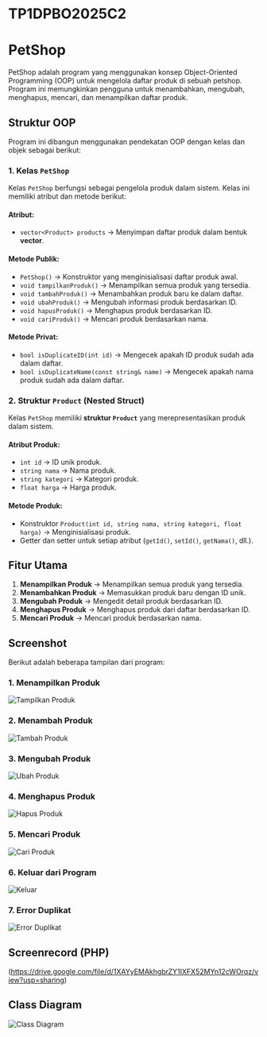 # TP1DPBO2025C2

# PetShop

PetShop adalah program yang menggunakan konsep Object-Oriented Programming (OOP) untuk mengelola daftar produk di sebuah petshop. Program ini memungkinkan pengguna untuk menambahkan, mengubah, menghapus, mencari, dan menampilkan daftar produk.

## Struktur OOP
Program ini dibangun menggunakan pendekatan OOP dengan kelas dan objek sebagai berikut:

### **1. Kelas `PetShop`**
Kelas `PetShop` berfungsi sebagai pengelola produk dalam sistem. Kelas ini memiliki atribut dan metode berikut:

#### **Atribut:**
- `vector<Product> products` → Menyimpan daftar produk dalam bentuk **vector**.

#### **Metode Publik:**
- `PetShop()` → Konstruktor yang menginisialisasi daftar produk awal.
- `void tampilkanProduk()` → Menampilkan semua produk yang tersedia.
- `void tambahProduk()` → Menambahkan produk baru ke dalam daftar.
- `void ubahProduk()` → Mengubah informasi produk berdasarkan ID.
- `void hapusProduk()` → Menghapus produk berdasarkan ID.
- `void cariProduk()` → Mencari produk berdasarkan nama.

#### **Metode Privat:**
- `bool isDuplicateID(int id)` → Mengecek apakah ID produk sudah ada dalam daftar.
- `bool isDuplicateName(const string& name)` → Mengecek apakah nama produk sudah ada dalam daftar.

### **2. Struktur `Product` (Nested Struct)**
Kelas `PetShop` memiliki **struktur `Product`** yang merepresentasikan produk dalam sistem.

#### **Atribut Produk:**
- `int id` → ID unik produk.
- `string nama` → Nama produk.
- `string kategori` → Kategori produk.
- `float harga` → Harga produk.

#### **Metode Produk:**
- Konstruktor `Product(int id, string nama, string kategori, float harga)` → Menginisialisasi produk.
- Getter dan setter untuk setiap atribut (`getId()`, `setId()`, `getNama()`, dll.).

## **Fitur Utama**
1. **Menampilkan Produk** → Menampilkan semua produk yang tersedia.
2. **Menambahkan Produk** → Memasukkan produk baru dengan ID unik.
3. **Mengubah Produk** → Mengedit detail produk berdasarkan ID.
4. **Menghapus Produk** → Menghapus produk dari daftar berdasarkan ID.
5. **Mencari Produk** → Mencari produk berdasarkan nama.
## Screenshot

Berikut adalah beberapa tampilan dari program:

### 1. Menampilkan Produk

![Tampilkan Produk](https://github.com/kelvinjulian/LM1DPBO2025C2/blob/main/c%2B%2B/Screenshots/Tampilkan%20Produk.png)

### 2. Menambah Produk

![Tambah Produk](https://github.com/kelvinjulian/LM1DPBO2025C2/blob/main/c%2B%2B/Screenshots/Tambah%20Produk.png)

### 3. Mengubah Produk

![Ubah Produk](https://github.com/kelvinjulian/LM1DPBO2025C2/blob/main/c%2B%2B/Screenshots/Ubah%20Produk.png)

### 4. Menghapus Produk

![Hapus Produk](https://github.com/kelvinjulian/LM1DPBO2025C2/blob/main/c%2B%2B/Screenshots/Hapus%20Produk.png)

### 5. Mencari Produk

![Cari Produk](https://github.com/kelvinjulian/LM1DPBO2025C2/blob/main/c%2B%2B/Screenshots/Cari%20Produk.png)

### 6. Keluar dari Program

![Keluar](https://github.com/kelvinjulian/LM1DPBO2025C2/blob/main/c%2B%2B/Screenshots/Keluar.png)

### 7. Error Duplikat

![Error Duplikat](https://github.com/kelvinjulian/LM1DPBO2025C2/blob/main/c%2B%2B/Screenshots/Error%20Duplikat.png)

## Screenrecord (PHP)
(https://drive.google.com/file/d/1XAYyEMAkhgbrZY1IXFX52MYn12cWOrqz/view?usp=sharing)

## Class Diagram

![Class Diagram](https://github.com/kelvinjulian/TP1DPBO2025C2/blob/main/Class%20Diagram.drawio.png)
